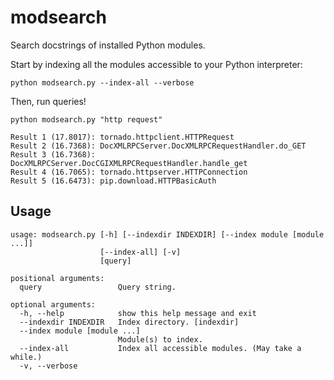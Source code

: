 # modsearch

Search docstrings of installed Python modules.

Start by indexing all the modules accessible to your Python interpreter:

    python modsearch.py --index-all --verbose

Then, run queries!

    python modsearch.py "http request"
```
Result 1 (17.8017): tornado.httpclient.HTTPRequest
Result 2 (16.7368): DocXMLRPCServer.DocXMLRPCRequestHandler.do_GET
Result 3 (16.7368): DocXMLRPCServer.DocCGIXMLRPCRequestHandler.handle_get
Result 4 (16.7065): tornado.httpserver.HTTPConnection
Result 5 (16.6473): pip.download.HTTPBasicAuth
```

## Usage

```
usage: modsearch.py [-h] [--indexdir INDEXDIR] [--index module [module ...]]
                    [--index-all] [-v]
                    [query]

positional arguments:
  query                 Query string.

optional arguments:
  -h, --help            show this help message and exit
  --indexdir INDEXDIR   Index directory. [indexdir]
  --index module [module ...]
                        Module(s) to index.
  --index-all           Index all accessible modules. (May take a while.)
  -v, --verbose
```
